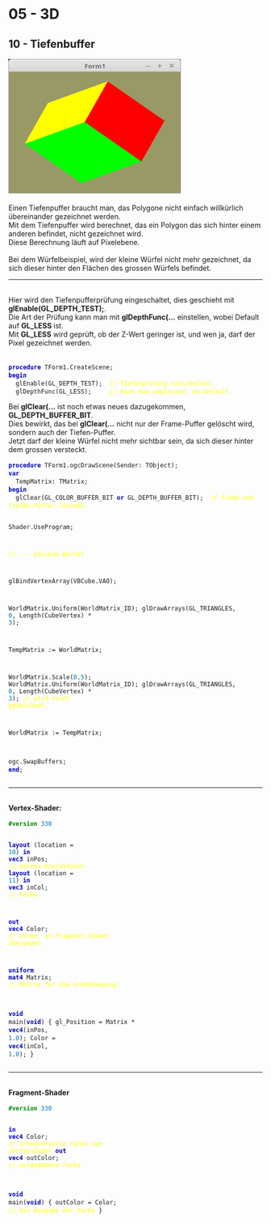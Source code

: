 <html>
    <b><h1>05 - 3D</h1></b>
    <b><h2>10 - Tiefenbuffer</h2></b>
<img src="image.png" alt="Selfhtml"><br><br>
Einen Tiefenpuffer braucht man, das Polygone nicht einfach willkürlich übereinander gezeichnet werden.<br>
Mit dem Tiefenpuffer wird berechnet, das ein Polygon das sich hinter einem anderen befindet, nicht gezeichnet wird.<br>
Diese Berechnung läuft auf Pixelebene.<br>
<br>
Bei dem Würfelbeispiel, wird der kleine Würfel nicht mehr gezeichnet, da sich dieser hinter den Flächen des grossen Würfels befindet.<br>
<hr><br>
Hier wird den Tiefenpufferprüfung eingeschaltet, dies geschieht mit <b>glEnable(GL_DEPTH_TEST);</b>.<br>
Die Art der Prüfung kann man mit <b>glDepthFunc(...</b> einstellen, wobei Default auf <b>GL_LESS</b> ist.<br>
Mit <b>GL_LESS</b> wird geprüft, ob der Z-Wert geringer ist, und wen ja, darf der Pixel gezeichnet werden.<br>
<br>
<pre><code><b><font color="0000BB">procedure</font></b> TForm1.CreateScene;
<b><font color="0000BB">begin</font></b>
  glEnable(GL_DEPTH_TEST);  <i><font color="#FFFF00">// Tiefenprüfung einschalten.</font></i>
  glDepthFunc(GL_LESS);     <i><font color="#FFFF00">// Kann man weglassen, da Default.</font></i></code></pre>
Bei <b>glClear(...</b> ist noch etwas neues dazugekommen, <b>GL_DEPTH_BUFFER_BIT</b>.<br>
Dies bewirkt, das bei <b>glClear(...</b> nicht nur der Frame-Puffer gelöscht wird, sondern auch der Tiefen-Puffer.<br>
Jetzt darf der kleine Würfel nicht mehr sichtbar sein, da sich dieser hinter dem grossen versteckt.<br>
<pre><code><b><font color="0000BB">procedure</font></b> TForm1.ogcDrawScene(Sender: TObject);
<b><font color="0000BB">var</font></b>
  TempMatrix: TMatrix;
<b><font color="0000BB">begin</font></b>
  glClear(GL_COLOR_BUFFER_BIT <b><font color="0000BB">or</font></b> GL_DEPTH_BUFFER_BIT);  <i><font color="#FFFF00">// Frame und Tiefen-Puffer löschen.</font></i>

  Shader.UseProgram;

  <i><font color="#FFFF00">// --- Zeichne Würfel</font></i>

  glBindVertexArray(VBCube.VAO);

  WorldMatrix.Uniform(WorldMatrix_ID);
  glDrawArrays(GL_TRIANGLES, <font color="#0077BB">0</font>, Length(CubeVertex) * <font color="#0077BB">3</font>);

  TempMatrix := WorldMatrix;

  WorldMatrix.Scale(<font color="#0077BB">0</font>.<font color="#0077BB">5</font>);
  WorldMatrix.Uniform(WorldMatrix_ID);
  glDrawArrays(GL_TRIANGLES, <font color="#0077BB">0</font>, Length(CubeVertex) * <font color="#0077BB">3</font>); <i><font color="#FFFF00">// wird nicht gezeichnet.</font></i>

  WorldMatrix := TempMatrix;

  ogc.SwapBuffers;
<b><font color="0000BB">end</font></b>;</code></pre>
<hr><br>
<b>Vertex-Shader:</b><br>
<pre><code><b><font color="#008800">#version</font></b> <font color="#0077BB">330</font>

<b><font color="0000BB">layout</font></b> (location = <font color="#0077BB">10</font>) <b><font color="0000BB">in</font></b> <b><font color="0000BB">vec3</font></b> inPos; <i><font color="#FFFF00">// Vertex-Koordinaten</font></i>
<b><font color="0000BB">layout</font></b> (location = <font color="#0077BB">11</font>) <b><font color="0000BB">in</font></b> <b><font color="0000BB">vec3</font></b> inCol; <i><font color="#FFFF00">// Farbe</font></i>

<b><font color="0000BB">out</font></b> <b><font color="0000BB">vec4</font></b> Color;                       <i><font color="#FFFF00">// Farbe, an Fragment-Shader übergeben</font></i>

<b><font color="0000BB">uniform</font></b> <b><font color="0000BB">mat4</font></b> Matrix;                  <i><font color="#FFFF00">// Matrix für die Drehbewegung</font></i>

<b><font color="0000BB">void</font></b> main(<b><font color="0000BB">void</font></b>)
{
  gl_Position = Matrix * <b><font color="0000BB">vec4</font></b>(inPos, <font color="#0077BB">1</font>.<font color="#0077BB">0</font>);
  Color = <b><font color="0000BB">vec4</font></b>(inCol, <font color="#0077BB">1</font>.<font color="#0077BB">0</font>);
}
</code></pre>
<hr><br>
<b>Fragment-Shader</b><br>
<pre><code><b><font color="#008800">#version</font></b> <font color="#0077BB">330</font>

<b><font color="0000BB">in</font></b>  <b><font color="0000BB">vec4</font></b> Color;     <i><font color="#FFFF00">// interpolierte Farbe vom Vertexshader</font></i>
<b><font color="0000BB">out</font></b> <b><font color="0000BB">vec4</font></b> outColor;  <i><font color="#FFFF00">// ausgegebene Farbe</font></i>

<b><font color="0000BB">void</font></b> main(<b><font color="0000BB">void</font></b>)
{
  outColor = Color; <i><font color="#FFFF00">// Die Ausgabe der Farbe</font></i>
}
</code></pre>

</html>

